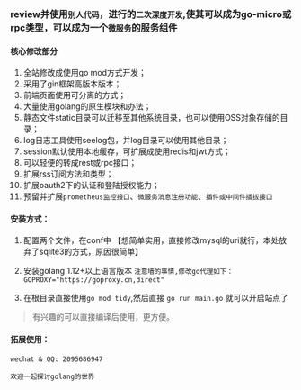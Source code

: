 
### review并使用`别人代码`，进行的`二次深度开发`,使其可以成为go-micro或rpc类型，可以成为一个`微服务`的服务组件

#### 核心修改部分
1.  全站修改成使用go mod方式开发；
2.  采用了gin框架高版本版本；
3.  前端页面使用可分离的方式；
4.  大量使用golang的原生模块和办法；
5.  静态文件static目录可以迁移至其他系统目录，也可以使用OSS对象存储的目录；
6.  log日志工具使用seelog包，并log目录可以使用其他目录；
7.  session默认使用本地缓存，可扩展成使用redis和jwt方式；
8.  可以轻便的转成rest或rpc接口；
9.  扩展rss订阅方法和类型；
10. 扩展oauth2下的认证和登陆授权能力；
11. 预留并扩展`prometheus监控接口`、`微服务消息注册功能`、`插件或中间件插拔接口`



#### 安装方式：
1. 配置两个文件，在conf中 【想简单实用，直接修改mysql的uri就行，本处放弃了sqlite3的方式，原因很简单】
2. 安装golang 1.12+以上语言版本 
 `注意墙的事情,修改go代理如下：GOPROXY="https://goproxy.cn,direct"`
 
3. 在根目录直接使用`go mod tidy`,然后直接 `go run main.go` 就可以开启站点了

> 有兴趣的可以直接编译后使用，更方便。

#### 拓展使用：
`wechat & QQ: 2095686947`


```text
欢迎一起探讨golang的世界
```
